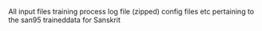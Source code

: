 All input files
training process log file (zipped)
config files etc
pertaining to the san95 traineddata for Sanskrit
